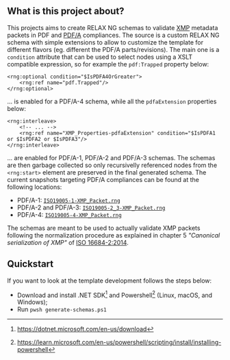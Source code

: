 ## What is this project about?

This projects aims to create RELAX NG schemas to validate [XMP](https://en.wikipedia.org/wiki/Extensible_Metadata_Platform) metadata packets in PDF and [PDF/A](https://en.wikipedia.org/wiki/PDF/A) compliances.
The source is a custom RELAX NG schema with simple extensions to allow to customize the template for different flavors (eg. different the PDF/A parts/revisions). The main one is a `condition` attribute
that can be used to select nodes using a XSLT compatible expression, so for example the `pdf:Trapped` property below:

```
<rng:optional condition="$IsPDFA4OrGreater">
    <rng:ref name="pdf.Trapped"/>
</rng:optional>
```

... is enabled for a PDF/A-4 schema, while all the `pdfaExtension` properties below:

```
<rng:interleave>
    <!-- ... -->
    <rng:ref name="XMP_Properties-pdfaExtension" condition="$IsPDFA1 or $IsPDFA2 or $IsPDFA3"/>
</rng:interleave>
```

... are enabled for PDF/A-1, PDF/A-2 and PDF/A-3 schemas. The schemas are then garbage collected so only recursivelly referenced nodes from the `<rng:start>` element are preserved in the final generated schema. The current snapshots targeting PDF/A compliances can be found at the following locations:

- PDF/A-1: [`ISO19005-1-XMP_Packet.rng`](https://gist.github.com/ceztko/7edd48fae7a9b80f2d089dd5f6aab304#file-iso19005-1-xmp_packet-rng)
- PDF/A-2 and PDF/A-3: [`ISO19005-2_3-XMP_Packet.rng`](https://gist.github.com/ceztko/7edd48fae7a9b80f2d089dd5f6aab304#file-iso19005-2_3-xmp_packet-rng)
- PDF/A-4: [`ISO19005-4-XMP_Packet.rng`](https://gist.github.com/ceztko/7edd48fae7a9b80f2d089dd5f6aab304#file-iso19005-4-xmp_packet-rng)

The schemas are meant to be used to actually validate XMP packets following the normalization procedure as explained in chapter 5 _"Canonical serialization of XMP"_ of [ISO 16684-2:2014](https://www.iso.org/standard/57422.html).

## Quickstart

If you want to look at the template development follows the steps below:

- Download and install .NET SDK[^1] and Powershell[^2] (Linux, macOS, and Windows);
- Run `pwsh generate-schemas.ps1`

[^1]: https://dotnet.microsoft.com/en-us/download
[^2]: https://learn.microsoft.com/en-us/powershell/scripting/install/installing-powershell
